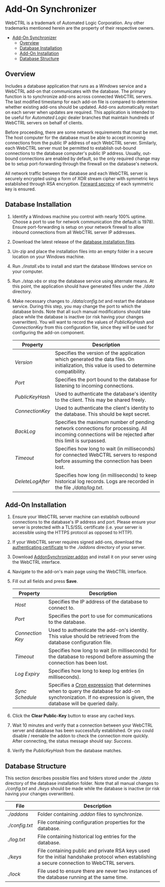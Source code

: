 # Add-On Synchronizer

WebCTRL is a trademark of Automated Logic Corporation.  Any other trademarks mentioned herein are the property of their respective owners.

- [Add-On Synchronizer](#add-on-synchronizer)
  - [Overview](#overview)
  - [Database Installation](#database-installation)
  - [Add-On Installation](#add-on-installation)
  - [Database Structure](#database-structure)

## Overview

Includes a database application that runs as a *Windows* service and a WebCTRL add-on that communicates with the database. The primary function is to synchronize add-ons across connected WebCTRL servers. The last modified timestamp for each add-on file is compared to determine whether existing add-ons should be updated. Add-ons automatically restart on each server when updates are required. This application is intended to be useful for *Automated Logic* dealer branches that maintain hundreds of WebCTRL servers on behalf of clients.

Before proceeding, there are some network requirements that must be met. The host computer for the database must be able to accept incoming connections from the public IP address of each WebCTRL server. Similarly, each WebCTRL server must be permitted to establish out-bound connections to the database computer's public IP address. Usually, out-bound connections are enabled by default, so the only required change may be to setup port-forwarding through the firewall on the database's network.

All network traffic between the database and each WebCTRL server is securely encrypted using a form of XOR stream cipher with symmetric keys established through RSA encryption. [Forward secrecy](https://en.wikipedia.org/wiki/Forward_secrecy) of each symmetric key is ensured.

## Database Installation

1. Identify a Windows machine you control with nearly 100% uptime. Choose a port to use for network communication (the default is 1978). Ensure port-forwarding is setup on your network firewall to allow inbound connections from all WebCTRL server IP addresses.

1. Download the latest release of the [database installation files](https://github.com/automatic-controls/addon-synchronizer/releases/latest/download/Database.zip).

1. Un-zip and place the installation files into an empty folder in a secure location on your Windows machine.

1. Run *./install.vbs* to install and start the database Windows service on your computer.

1. Run *./stop.vbs* or stop the database service using alternate means. At this point, the application should have generated files under the *./data* directory.

2. Make necessary changes to *./data/config.txt* and restart the database service. During this step, you may change the port to which the database binds. Note that all such manual modifications should take place while the database is inactive (or risk having your changes overwritten). You will want to record the values of *PublicKeyHash* and *ConnectionKey* from this configuration file, since they will be used for configuring the add-on component.

   | Property | Description |
   | - | - |
   | *Version* | Specifies the version of the application which generated the data files. On initialization, this value is used to determine compatibility. |
   | *Port* | Specifies the port bound to the database for listening to incoming connections. |
   | *PublicKeyHash* | Used to authenticate the database's identity to the client. This may be shared freely. |
   | *ConnectionKey* | Used to authenticate the client's identity to the database. This should be kept secret. |
   | *BackLog* | Specifies the maximum number of pending network connections for processing. All incoming connections will be rejected after this limit is surpassed. |
   | *Timeout* | Specifies how long to wait (in milliseconds) for connected WebCTRL servers to respond before assuming the connection has been lost. |
   | *DeleteLogAfter* | Specifies how long (in milliseconds) to keep historical log records. Logs are recorded in the file *./data/log.txt*. |

## Add-On Installation

1. Ensure your WebCTRL server machine can establish outbound connections to the database's IP address and port. Please ensure your server is protected with a TLS/SSL certificate (i.e. your server is accessible using the HTTPS protocol as opposed to HTTP).

1. If your WebCTRL server requires signed add-ons, download the [authenticating certificate](https://github.com/automatic-controls/addon-dev-script/blob/main/ACES.cer?raw=true) to the *./addons* directory of your server.

1. Download [AddonSynchronizer.addon](https://github.com/automatic-controls/addon-synchronizer/releases/latest/download/AddonSynchronizer.addon) and install it on your server using the WebCTRL interface.

1. Navigate to the add-on's main page using the WebCTRL interface.

2. Fill out all fields and press **Save**.

   | Property | Description |
   | - | - |
   | *Host* | Specifies the IP address of the database to connect to. |
   | *Port* | Specifies the port to use for communications to the database. |
   | *Connection Key* | Used to authenticate the add-on's identity. This value should be retrieved from the database configuration file. |
   | *Timeout* | Specifies how long to wait (in milliseconds) for the database to respond before assuming the connection has been lost. |
   | *Log Expiry* | Specifies how long to keep log entries (in milliseconds). |
   | *Sync Schedule* | Specifies a [Cron expression](https://docs.spring.io/spring-framework/docs/current/javadoc-api/org/springframework/scheduling/support/CronExpression.html#parse(java.lang.String)) that determines when to query the database for add-on synchronization. If no expression is given, the database will be queried daily. |

1. Click the **Clear Public-Key** button to erase any cached keys.

3. Wait 10 minutes and verify that a connection between your WebCTRL server and database has been successfully established. Or you could disable / reenable the addon to check the connection more quickly. After connecting, the status message should say: *Success*.

4. Verify the *PublicKeyHash* from the database matches.

## Database Structure

This section describes possible files and folders stored under the *./data* directory of the database installation folder. Note that all manual changes to *./config.txt* and *./keys* should be made while the database is inactive (or risk having your changes overwritten).

| File | Description |
| - | - |
| *./addons* | Folder containing *.addon* files to synchronize. |
| *./config.txt* | File containing configuration properties for the database. |
| *./log.txt* | File containing historical log entries for the database. |
| *./keys* | File containing public and private RSA keys used for the initial handshake protocol when establishing a secure connection to WebCTRL servers. |
| *./lock* | File used to ensure there are never two instances of the database running at the same time. |